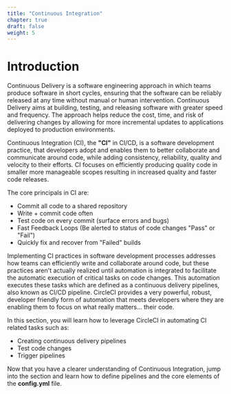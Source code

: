 ```yaml
---
title: "Continuous Integration"
chapter: true
draft: false
weight: 5
---
```


# Introduction

Continuous Delivery is a software engineering approach in which teams produce software in short cycles, ensuring that the software can be reliably released at any time without manual or human intervention. Continuous Delivery aims at building, testing, and releasing software with greater speed and frequency. The approach helps reduce the cost, time, and risk of delivering changes by allowing for more incremental updates to applications deployed to production environments.

Continuous Integration (CI), the **"CI"** in CI/CD, is a software development practice, that developers adopt and enables them to better collaborate and communicate around code, while adding consistency, reliability, quality and velocity to their efforts. CI focuses on efficiently producing quality code in smaller more manageable scopes resulting in increased quality and faster code releases.

The core principals in CI are:

- Commit all code to a shared repository
- Write + commit code often
- Test code on every commit (surface errors and bugs)
- Fast Feedback Loops (Be alerted to status of code changes "Pass" or "Fail")
- Quickly fix and recover from "Failed" builds 

Implementing CI practices in software development processes addresses how teams can efficiently write and collaborate around code, but these practices aren't actually realized until automation is integrated to facilitate the automatic execution of critical tasks on code changes. This automation executes these tasks which are defined as a continuous delivery pipelines, also known as CI/CD pipeline. CircleCI provides a very powerful, robust, developer friendly form of automation that meets developers where they are enabling them to focus on what really matters... their code. 

In this section, you will learn how to leverage CircleCI in automating CI related tasks such as:

- Creating continuous delivery pipelines
- Test code changes
- Trigger pipelines

Now that you have a clearer understanding of Continuous Integration, jump into the section and learn how to define pipelines and the core elements of the **config.yml** file. 